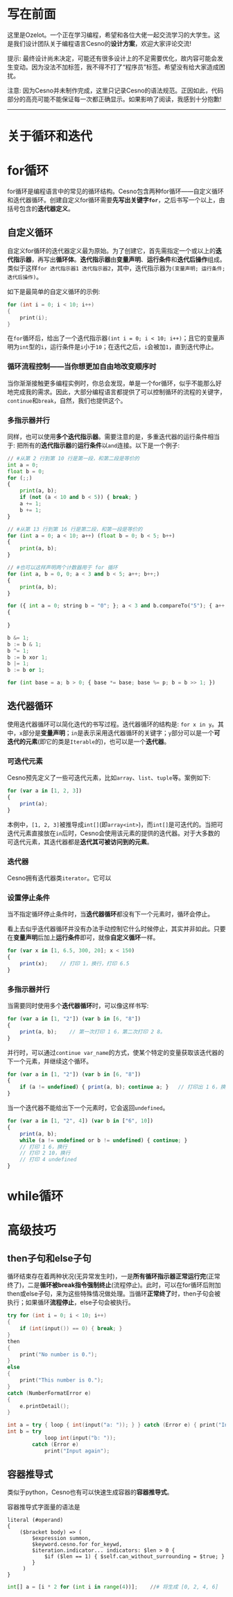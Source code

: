 写在前面
================

这里是Ozelot。一个正在学习编程，希望和各位大佬一起交流学习的大学生。这是我们设计团队关于编程语言Cesno的**设计方案**，欢迎大家评论交流!

提示: 最终设计尚未决定，可能还有很多设计上的不足需要优化，故内容可能会发生变动。因为没法不加标签，我不得不打了“程序员”标签。希望没有给大家造成困扰。

注意: 因为Cesno并未制作完成，这里只记录Cesno的语法规范。正因如此，代码部分的高亮可能不能保证每一次都正确显示。如果影响了阅读，我感到十分抱歉!

----

关于循环和迭代
================

for循环
================

for循环是编程语言中的常见的循环结构。Cesno包含两种for循环——自定义循环和迭代器循环。创建自定义for循环需要**先写出关键字`for`**，之后书写一个以上，由括号包含的**迭代器定义**。

## 自定义循环

自定义for循环的迭代器定义最为原始。为了创建它，首先需指定一个或以上的**迭代指示器**，再写出**循环体**。**迭代指示器**由**变量声明**、**运行条件**和**迭代后操作**组成。类似于这样`for 迭代指示器1 迭代指示器2`，其中，迭代指示器为`(变量声明; 运行条件; 迭代后操作)`。

如下是最简单的自定义循环的示例:

```c++
for (int i = 0; i < 10; i++)
{
    print(i);
}
```

在`for`循环后，给出了一个迭代指示器`(int i = 0; i < 10; i++)`；且它的变量声明为`int`型的`i`，运行条件是`i`小于`10`；在迭代之后，`i`会被加`1`，直到迭代停止。

### 循环流程控制——当你想更加自由地改变顺序时

当你渐渐接触更多编程实例时，你总会发现，单是一个for循环，似乎不能那么好地完成我的需求。因此，大部分编程语言都提供了可以控制循环的流程的关键字，`continue`和`break`，自然，我们也提供这个。

### 多指示器并行

同样，也可以使用**多个迭代指示器**。需要注意的是，多重迭代器的运行条件相当于: 把所有的**迭代指示器**的**运行条件**以`and`连接。以下是一个例子:

```python
// #从第 2 行到第 10 行是第一段，和第二段是等价的
int a = 0;
float b = 0;
for (;;)
{
    print(a, b);
    if (not (a < 10 and b < 5)) { break; }
    a += 1;
    b += 1;
}

// #从第 13 行到第 16 行是第二段，和第一段是等价的 
for (int a = 0; a < 10; a++) (float b = 0; b < 5; b++)
{
    print(a, b);
}

// #也可以这样声明两个计数器用于 for 循环
for (int a, b = 0, 0; a < 3 and b < 5; a++; b++;)
{
    print(a, b);
}

for ({ int a = 0; string b = "0"; }; a < 3 and b.compareTo("5"); { a++; b++; })
{
    
}

b &= 1;
b := b & 1;
b ^= 1;
b := b xor 1;
b |= 1;
b := b or 1;

for (int base = a; b > 0; { base *= base; base %= p; b = b >> 1; })
```

## 迭代器循环

使用迭代器循环可以简化迭代的书写过程。迭代器循环的结构是: `for x in y`。其中，`x`部分是**变量声明**；`in`是表示采用迭代器循环的关键字；`y`部分可以是一个**可迭代的元素**(即它的类是`Iterable`的)，也可以是一个**迭代器**。

### 可迭代元素

Cesno预先定义了一些可迭代元素，比如`array`、`list`、`tuple`等。案例如下:

```typescript
for (var a in [1, 2, 3])
{
    print(a);
}
```

本例中，`[1, 2, 3]`被推导成`int[]`(即`array<int>`)，而`int[]`是可迭代的。当把可迭代元素直接放在`in`后时，Cesno会使用该元素的提供的迭代器。对于大多数的可迭代元素，其迭代器都是**迭代其可被访问到的元素**。

### 迭代器

Cesno拥有迭代器类`iterator`。它可以

### 设置停止条件

当不指定循环停止条件时，当**迭代器循环**都没有下一个元素时，循环会停止。

看上去似乎迭代器循环并没有办法手动控制它什么时候停止，其实并非如此。只要在**变量声明**后加上**运行条件**即可，就像**自定义循环**一样。

```typescript
for (var x in [1, 6.5, 300, 20]; x < 150)
{
    print(x);    // 打印 1，换行，打印 6.5
}
```


### 多指示器并行

当需要同时使用多个**迭代器循环**时，可以像这样书写:

```typescript
for (var a in [1, "2"]) (var b in [6, "8"])
{
    print(a, b);    // 第一次打印 1 6，第二次打印 2 8。
}
```

并行时，可以通过`continue var_name`的方式，使某个特定的变量获取该迭代器的下一个元素，并继续这个循环。

```typescript
for (var a in [1, "2"]) (var b in [6, "8"])
{
    if (a != undefined) { print(a, b); continue a; }   // 打印出 1 6，换行，再打印出 2 6。
}
```

当一个迭代器不能给出下一个元素时，它会返回`undefined`。

```typescript
for (var a in [1, "2", 4]) (var b in ["6", 10])
{
    print(a, b);
    while (a != undefined or b != undefined) { continue; }
    // 打印 1 6，换行
    // 打印 2 10，换行
    // 打印 4 undefined
}
```



# while循环

# 高级技巧

## then子句和else子句

循环结束存在着两种状况(无异常发生时)，一是**所有循环指示器正常运行完**(正常终了)，二是**循环被break指令强制终止**(流程停止)。此时，可以在for循环后附加then或else子句，来为这些特殊情况做处理。当循环**正常终了**时，then子句会被执行；如果循环**流程停止**，else子句会被执行。

```c++
try for (int i = 0; i < 10; i++)
{
    if (int(input()) == 0) { break; }
}
then
{
    print("No number is 0.");
}
else
{
    print("This number is 0.");
}
catch (NumberFormatError e)
{
    e.printDetail();
}
```

```c++
int a = try { loop { int(input("a: ")); } } catch (Error e) { print("Input again"); };
int b = try 
            loop int(input("b: "));
        catch (Error e)
            print("Input again");
```





## 容器推导式

类似于python，Cesno也有可以快速生成容器的**容器推导式**。

容器推导式字面量的语法是

```
literal (#operand)
{
    ($bracket body) => (
        $expression summon,
        $keyword.cesno.for for_keywd,
        $iteration.indicator... indicators: $len > 0 {
            $if ($len == 1) { $self.can_without_surrounding = $true; }
        }
     )
}
```





```python
int[] a = [i * 2 for (int i in range(4))];    //# 将生成 [0, 2, 4, 6]
```



